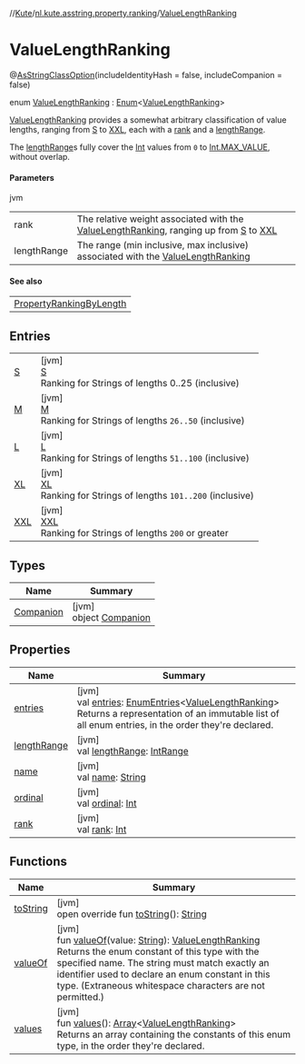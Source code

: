 //[Kute](../../../index.md)/[nl.kute.asstring.property.ranking](../index.md)/[ValueLengthRanking](index.md)

# ValueLengthRanking

@[AsStringClassOption](../../nl.kute.asstring.annotation.option/-as-string-class-option/index.md)(includeIdentityHash = false, includeCompanion = false)

enum [ValueLengthRanking](index.md) : [Enum](https://kotlinlang.org/api/latest/jvm/stdlib/kotlin/-enum/index.html)&lt;[ValueLengthRanking](index.md)&gt; 

[ValueLengthRanking](index.md) provides a somewhat arbitrary classification of value lengths, ranging from [S](-s/index.md) to [XXL](-x-x-l/index.md), each with a [rank](rank.md) and a [lengthRange](length-range.md).

The [lengthRange](length-range.md)s fully cover the [Int](https://kotlinlang.org/api/latest/jvm/stdlib/kotlin/-int/index.html) values from `0` to [Int.MAX_VALUE](https://kotlinlang.org/api/latest/jvm/stdlib/kotlin/-int/-m-a-x_-v-a-l-u-e.html), without overlap.

#### Parameters

jvm

| | |
|---|---|
| rank | The relative weight associated with the [ValueLengthRanking](index.md), ranging up from [S](-s/index.md) to [XXL](-x-x-l/index.md) |
| lengthRange | The range (min inclusive, max inclusive) associated with the [ValueLengthRanking](index.md) |

#### See also

| |
|---|
| [PropertyRankingByLength](../-property-ranking-by-length/index.md) |

## Entries

| | |
|---|---|
| [S](-s/index.md) | [jvm]<br>[S](-s/index.md)<br>Ranking for Strings of lengths 0..25 (inclusive) |
| [M](-m/index.md) | [jvm]<br>[M](-m/index.md)<br>Ranking for Strings of lengths `26..50` (inclusive) |
| [L](-l/index.md) | [jvm]<br>[L](-l/index.md)<br>Ranking for Strings of lengths `51..100` (inclusive) |
| [XL](-x-l/index.md) | [jvm]<br>[XL](-x-l/index.md)<br>Ranking for Strings of lengths `101..200` (inclusive) |
| [XXL](-x-x-l/index.md) | [jvm]<br>[XXL](-x-x-l/index.md)<br>Ranking for Strings of lengths `200` or greater |

## Types

| Name | Summary |
|---|---|
| [Companion](-companion/index.md) | [jvm]<br>object [Companion](-companion/index.md) |

## Properties

| Name | Summary |
|---|---|
| [entries](entries.md) | [jvm]<br>val [entries](entries.md): [EnumEntries](https://kotlinlang.org/api/latest/jvm/stdlib/kotlin.enums/-enum-entries/index.html)&lt;[ValueLengthRanking](index.md)&gt;<br>Returns a representation of an immutable list of all enum entries, in the order they're declared. |
| [lengthRange](length-range.md) | [jvm]<br>val [lengthRange](length-range.md): [IntRange](https://kotlinlang.org/api/latest/jvm/stdlib/kotlin.ranges/-int-range/index.html) |
| [name](../../nl.kute.hashing/-digest-method/-m-d5/index.md#-372974862%2FProperties%2F-1216412040) | [jvm]<br>val [name](../../nl.kute.hashing/-digest-method/-m-d5/index.md#-372974862%2FProperties%2F-1216412040): [String](https://kotlinlang.org/api/latest/jvm/stdlib/kotlin/-string/index.html) |
| [ordinal](../../nl.kute.hashing/-digest-method/-m-d5/index.md#-739389684%2FProperties%2F-1216412040) | [jvm]<br>val [ordinal](../../nl.kute.hashing/-digest-method/-m-d5/index.md#-739389684%2FProperties%2F-1216412040): [Int](https://kotlinlang.org/api/latest/jvm/stdlib/kotlin/-int/index.html) |
| [rank](rank.md) | [jvm]<br>val [rank](rank.md): [Int](https://kotlinlang.org/api/latest/jvm/stdlib/kotlin/-int/index.html) |

## Functions

| Name | Summary |
|---|---|
| [toString](to-string.md) | [jvm]<br>open override fun [toString](to-string.md)(): [String](https://kotlinlang.org/api/latest/jvm/stdlib/kotlin/-string/index.html) |
| [valueOf](value-of.md) | [jvm]<br>fun [valueOf](value-of.md)(value: [String](https://kotlinlang.org/api/latest/jvm/stdlib/kotlin/-string/index.html)): [ValueLengthRanking](index.md)<br>Returns the enum constant of this type with the specified name. The string must match exactly an identifier used to declare an enum constant in this type. (Extraneous whitespace characters are not permitted.) |
| [values](values.md) | [jvm]<br>fun [values](values.md)(): [Array](https://kotlinlang.org/api/latest/jvm/stdlib/kotlin/-array/index.html)&lt;[ValueLengthRanking](index.md)&gt;<br>Returns an array containing the constants of this enum type, in the order they're declared. |
